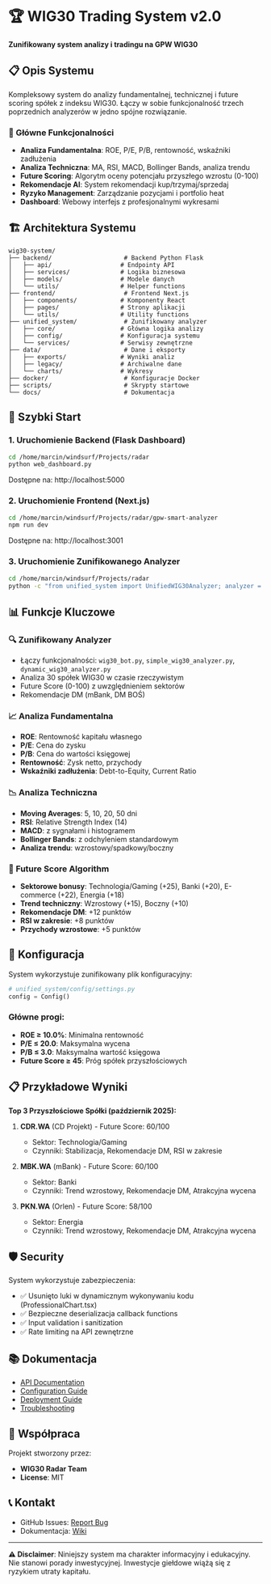 # 🏆 WIG30 Trading System v2.0

**Zunifikowany system analizy i tradingu na GPW WIG30**

## 📋 Opis Systemu

Kompleksowy system do analizy fundamentalnej, technicznej i future scoring spółek z indeksu WIG30. Łączy w sobie funkcjonalność trzech poprzednich analyzerów w jedno spójne rozwiązanie.

### 🎯 Główne Funkcjonalności

- **Analiza Fundamentalna**: ROE, P/E, P/B, rentowność, wskaźniki zadłużenia
- **Analiza Techniczna**: MA, RSI, MACD, Bollinger Bands, analiza trendu
- **Future Scoring**: Algorytm oceny potencjału przyszłego wzrostu (0-100)
- **Rekomendacje AI**: System rekomendacji kup/trzymaj/sprzedaj
- **Ryzyko Management**: Zarządzanie pozycjami i portfolio heat
- **Dashboard**: Webowy interfejs z profesjonalnymi wykresami

## 🏗️ Architektura Systemu

```
wig30-system/
├── backend/                    # Backend Python Flask
│   ├── api/                   # Endpointy API
│   ├── services/              # Logika biznesowa
│   ├── models/                # Modele danych
│   └── utils/                 # Helper functions
├── frontend/                   # Frontend Next.js
│   ├── components/            # Komponenty React
│   ├── pages/                 # Strony aplikacji
│   └── utils/                 # Utility functions
├── unified_system/             # Zunifikowany analyzer
│   ├── core/                  # Główna logika analizy
│   ├── config/                # Konfiguracja systemu
│   └── services/              # Serwisy zewnętrzne
├── data/                       # Dane i eksporty
│   ├── exports/               # Wyniki analiz
│   ├── legacy/                # Archiwalne dane
│   └── charts/                # Wykresy
├── docker/                     # Konfiguracje Docker
├── scripts/                    # Skrypty startowe
└── docs/                       # Dokumentacja
```

## 🚀 Szybki Start

### 1. Uruchomienie Backend (Flask Dashboard)
```bash
cd /home/marcin/windsurf/Projects/radar
python web_dashboard.py
```
Dostępne na: http://localhost:5000

### 2. Uruchomienie Frontend (Next.js)
```bash
cd /home/marcin/windsurf/Projects/radar/gpw-smart-analyzer
npm run dev
```
Dostępne na: http://localhost:3001

### 3. Uruchomienie Zunifikowanego Analyzer
```bash
cd /home/marcin/windsurf/Projects/radar
python -c "from unified_system import UnifiedWIG30Analyzer; analyzer = UnifiedWIG30Analyzer(); analyzer.run_full_analysis(); analyzer.generate_comprehensive_report()"
```

## 📊 Funkcje Kluczowe

### 🔍 Zunifikowany Analyzer
- Łączy funkcjonalności: `wig30_bot.py`, `simple_wig30_analyzer.py`, `dynamic_wig30_analyzer.py`
- Analiza 30 spółek WIG30 w czasie rzeczywistym
- Future Score (0-100) z uwzględnieniem sektorów
- Rekomendacje DM (mBank, DM BOŚ)

### 📈 Analiza Fundamentalna
- **ROE**: Rentowność kapitału własnego
- **P/E**: Cena do zysku
- **P/B**: Cena do wartości księgowej
- **Rentowność**: Zysk netto, przychody
- **Wskaźniki zadłużenia**: Debt-to-Equity, Current Ratio

### 📉 Analiza Techniczna
- **Moving Averages**: 5, 10, 20, 50 dni
- **RSI**: Relative Strength Index (14)
- **MACD**: z sygnałami i histogramem
- **Bollinger Bands**: z odchyleniem standardowym
- **Analiza trendu**: wzrostowy/spadkowy/boczny

### 🎯 Future Score Algorithm
- **Sektorowe bonusy**: Technologia/Gaming (+25), Banki (+20), E-commerce (+22), Energia (+18)
- **Trend techniczny**: Wzrostowy (+15), Boczny (+10)
- **Rekomendacje DM**: +12 punktów
- **RSI w zakresie**: +8 punktów
- **Przychody wzrostowe**: +5 punktów

## 🔧 Konfiguracja

System wykorzystuje zunifikowany plik konfiguracyjny:
```python
# unified_system/config/settings.py
config = Config()
```

### Główne progi:
- **ROE ≥ 10.0%**: Minimalna rentowność
- **P/E ≤ 20.0**: Maksymalna wycena
- **P/B ≤ 3.0**: Maksymalna wartość księgowa
- **Future Score ≥ 45**: Próg spółek przyszłościowych

## 📋 Przykładowe Wyniki

**Top 3 Przyszłościowe Spółki (październik 2025):**

1. **CDR.WA** (CD Projekt) - Future Score: 60/100
   - Sektor: Technologia/Gaming
   - Czynniki: Stabilizacja, Rekomendacje DM, RSI w zakresie

2. **MBK.WA** (mBank) - Future Score: 60/100
   - Sektor: Banki
   - Czynniki: Trend wzrostowy, Rekomendacje DM, Atrakcyjna wycena

3. **PKN.WA** (Orlen) - Future Score: 58/100
   - Sektor: Energia
   - Czynniki: Trend wzrostowy, Rekomendacje DM, Atrakcyjna wycena

## 🛡️ Security

System wykorzystuje zabezpieczenia:
- ✅ Usunięto luki w dynamicznym wykonywaniu kodu (ProfessionalChart.tsx)
- ✅ Bezpieczne deserializacja callback functions
- ✅ Input validation i sanitization
- ✅ Rate limiting na API zewnętrzne

## 📚 Dokumentacja

- [API Documentation](docs/api.md)
- [Configuration Guide](docs/configuration.md)
- [Deployment Guide](docs/deployment.md)
- [Troubleshooting](docs/troubleshooting.md)

## 🤝 Współpraca

Projekt stworzony przez:
- **WIG30 Radar Team**
- **License**: MIT

## 📞 Kontakt

- GitHub Issues: [Report Bug](https://github.com/wig30-radar/issues)
- Dokumentacja: [Wiki](https://github.com/wig30-radar/wiki)

---

**⚠️ Disclaimer**: Niniejszy system ma charakter informacyjny i edukacyjny. Nie stanowi porady inwestycyjnej. Inwestycje giełdowe wiążą się z ryzykiem utraty kapitału.
